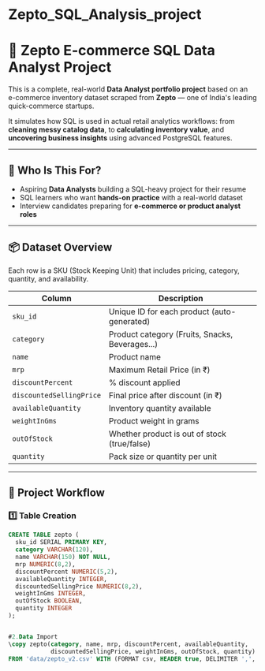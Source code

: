 # Zepto_SQL_Analysis_project
# 🛒 Zepto E-commerce SQL Data Analyst Project

This is a complete, real-world **Data Analyst portfolio project** based on an e-commerce inventory dataset scraped from **Zepto** — one of India's leading quick-commerce startups.

It simulates how SQL is used in actual retail analytics workflows: from **cleaning messy catalog data**, to **calculating inventory value**, and **uncovering business insights** using advanced PostgreSQL features.

---

## 🎯 Who Is This For?
- Aspiring **Data Analysts** building a SQL-heavy project for their resume
- SQL learners who want **hands-on practice** with a real-world dataset
- Interview candidates preparing for **e-commerce or product analyst roles**

---

## 📦 Dataset Overview

Each row is a SKU (Stock Keeping Unit) that includes pricing, category, quantity, and availability.

| Column                | Description                                    |
|-----------------------|------------------------------------------------|
| `sku_id`              | Unique ID for each product (auto-generated)    |
| `category`            | Product category (Fruits, Snacks, Beverages...)|
| `name`                | Product name                                   |
| `mrp`                 | Maximum Retail Price (in ₹)                    |
| `discountPercent`     | % discount applied                             |
| `discountedSellingPrice` | Final price after discount (in ₹)            |
| `availableQuantity`   | Inventory quantity available                   |
| `weightInGms`         | Product weight in grams                        |
| `outOfStock`          | Whether product is out of stock (true/false)   |
| `quantity`            | Pack size or quantity per unit                 |

---

## 🔧 Project Workflow

### 1️⃣ Table Creation
```sql
CREATE TABLE zepto (
  sku_id SERIAL PRIMARY KEY,
  category VARCHAR(120),
  name VARCHAR(150) NOT NULL,
  mrp NUMERIC(8,2),
  discountPercent NUMERIC(5,2),
  availableQuantity INTEGER,
  discountedSellingPrice NUMERIC(8,2),
  weightInGms INTEGER,
  outOfStock BOOLEAN,
  quantity INTEGER
);


#2.Data Import
\copy zepto(category, name, mrp, discountPercent, availableQuantity,
            discountedSellingPrice, weightInGms, outOfStock, quantity)
FROM 'data/zepto_v2.csv' WITH (FORMAT csv, HEADER true, DELIMITER ',', QUOTE '"', ENCODING 'UTF8');
